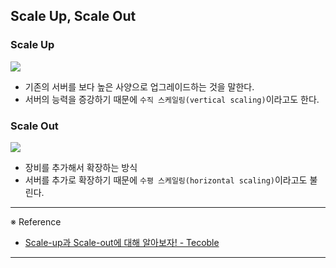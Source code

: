 ## Scale Up, Scale Out

### Scale Up

<img src="https://user-images.githubusercontent.com/50273712/136900399-b4615b3a-8afa-4950-9513-9ce35748588f.png">

- 기존의 서버를 보다 높은 사양으로 업그레이드하는 것을 말한다.
- 서버의 능력을 증강하기 때문에 `수직 스케일링(vertical scaling)`이라고도 한다.

### Scale Out

<img src="https://user-images.githubusercontent.com/50273712/136903171-2fa97983-a678-4fda-8128-ff007ab95c84.png">

- 장비를 추가해서 확장하는 방식
- 서버를 추가로 확장하기 때문에 `수평 스케일링(horizontal scaling)`이라고도 불린다.



---


※ Reference

- [Scale-up과 Scale-out에 대해 알아보자! - Tecoble](https://tecoble.techcourse.co.kr/post/2021-10-12-scale-up-scale-out/)

---